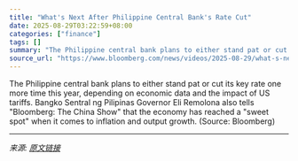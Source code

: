 ```yaml
---
title: "What's Next After Philippine Central Bank's Rate Cut"
date: 2025-08-29T03:22:59+08:00
categories: ["finance"]
tags: []
summary: "The Philippine central bank plans to either stand pat or cut its key rate one more time this year, depending on economic data and the impact of US tariffs. Bangko Sentral ng Pilipinas Governor Eli Rem"
source_url: "https://www.bloomberg.com/news/videos/2025-08-29/what-s-next-after-philippine-central-bank-s-rate-cut-video"
---
```


The Philippine central bank plans to either stand pat or cut its key rate one more time this year, depending on economic data and the impact of US tariffs. Bangko Sentral ng Pilipinas Governor Eli Remolona also tells "Bloomberg: The China Show" that the economy has reached a "sweet spot" when it comes to inflation and output growth. (Source: Bloomberg)

---

*来源: [原文链接](https://www.bloomberg.com/news/videos/2025-08-29/what-s-next-after-philippine-central-bank-s-rate-cut-video)*
